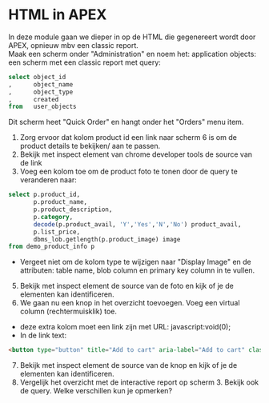 # HTML in APEX
In deze module gaan we dieper in op de HTML die gegenereert wordt door APEX, opnieuw mbv een classic report.</br>
Maak een scherm onder "Administration" en noem het: application objects: een scherm met een classic report met query:
```SQL
select object_id
,      object_name
,      object_type
,      created
from   user_objects
```
Dit scherm heet "Quick Order" en hangt onder het "Orders" menu item.</br>
1. Zorg ervoor dat kolom product id een link naar scherm 6 is om de product details te bekijken/ aan te passen.
2. Bekijk met inspect element van chrome developer tools de source van de link
3. Voeg een kolom toe om de product foto te tonen door de query te veranderen naar:
```SQL
select p.product_id,
       p.product_name, 
       p.product_description, 
       p.category, 
       decode(p.product_avail, 'Y','Yes','N','No') product_avail,
       p.list_price,
       dbms_lob.getlength(p.product_image) image
from demo_product_info p
```
  - Vergeet niet om de kolom type te wijzigen naar "Display Image" en de attributen: table name, blob column en primary key column in te vullen.
5. Bekijk met inspect element de source van de foto en kijk of je de elementen kan identificeren.
6. We gaan nu een knop in het overzicht toevoegen. Voeg een virtual column (rechtermuisklik) toe.
  - deze extra kolom moet een link zijn met URL: javascript:void(0);
  - In de link text: 
  ```HTML
  <button type="button" title="Add to cart" aria-label="Add to cart" class="t-Button t-Button--noLabel t-Button--icon"><span aria-hidden="true" class="t-Icon fa fa-cart-plus"></span></button>
  ```
7. Bekijk met inspect element de source van de knop en kijk of je de elementen kan identificeren.
8. Vergelijk het overzicht met de interactive report op scherm 3. Bekijk ook de query. Welke verschillen kun je opmerken?